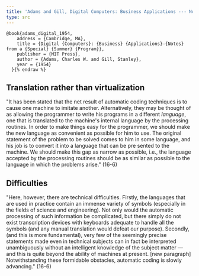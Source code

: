 ```yaml
---
title: 'Adams and Gill, Digital Computers: Business Applications --- Notes from a Special Summer Program (1954)'
type: src
---
```


```bibtex{% raw %}
@book{adams_digital_1954,
	address = {Cambridge, MA},
	title = {Digital {Computers}: {Business} {Applications}—{Notes} from a {Special} {Summer} {Program}},
	publisher = {MIT Press},
	author = {Adams, Charles W. and Gill, Stanley},
	year = {1954}
  }{% endraw %}
```

## Translation rather than virtualization

"It has been stated that the net result of automatic coding techniques is to cause one machine to imitate another. Alternatively, they may be thought of as allowing the programmer to write his programs in a different *language*, one that is translated to the machine's internal language by the processing routines. In order to make things easy for the programmer, we should make the new language as convenient as possible for him to use. The original statement of the problem to be solved comes to him in some language, and his job is to convert it into a language that can be pre sented to the machine. We should make this gap as narrow as possible, i.e., the language accepted by the processing routines should be as similar as possible to the language in which the problems arise." (16-6)

## Difficulties

"Here, however, there are technical difficulties. Firstly, the languages that are used in practice contain an immense variety of symbols (especially in the fields of science and engineering). Not only would the automatic processing of such information be complicated, but there simply do not exist transcription devices with keyboards adequate to handle all the symbols (and any manual translation would defeat our purpose). Secondly, (and this is more fundamental), very few of the seemingly precise statements made even in technical subjects can in fact be interpreted unambiguously without an intelligent knowledge of the subject matter — and this is quite beyond the ability of machines at present. [new paragraph] Notwithstanding these formidable obstacles, automatic coding is slowly advancing." (16-6)
